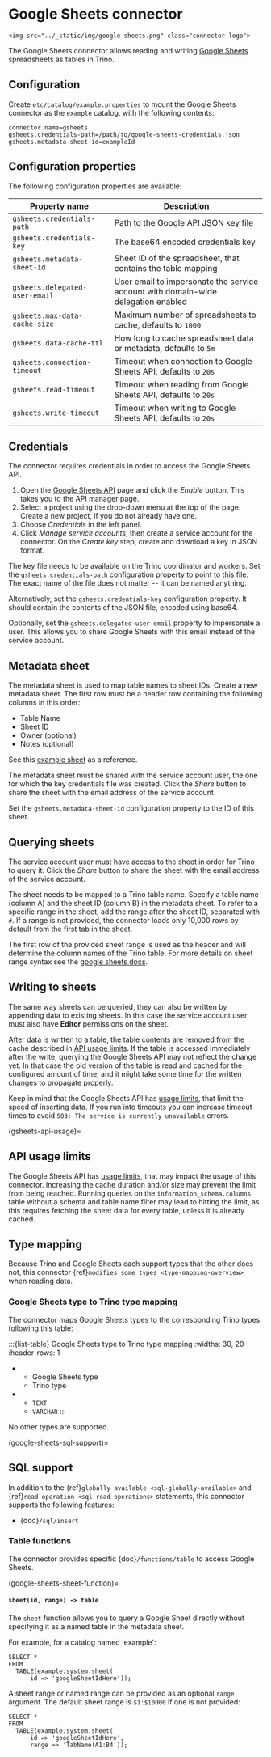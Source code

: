 # Google Sheets connector

```{raw} html
<img src="../_static/img/google-sheets.png" class="connector-logo">
```

The Google Sheets connector allows reading and writing [Google Sheets](https://www.google.com/sheets/about/) spreadsheets as tables in Trino.

## Configuration

Create `etc/catalog/example.properties` to mount the Google Sheets connector
as the `example` catalog, with the following contents:

```text
connector.name=gsheets
gsheets.credentials-path=/path/to/google-sheets-credentials.json
gsheets.metadata-sheet-id=exampleId
```

## Configuration properties

The following configuration properties are available:

| Property name                  | Description                                                                       |
|--------------------------------|-----------------------------------------------------------------------------------|
| `gsheets.credentials-path`     | Path to the Google API JSON key file                                              |
| `gsheets.credentials-key`      | The base64 encoded credentials key                                                |
| `gsheets.metadata-sheet-id`    | Sheet ID of the spreadsheet, that contains the table mapping                      |
| `gsheets.delegated-user-email` | User email to impersonate the service account with domain-wide delegation enabled |
| `gsheets.max-data-cache-size`  | Maximum number of spreadsheets to cache, defaults to `1000`                       |
| `gsheets.data-cache-ttl`       | How long to cache spreadsheet data or metadata, defaults to `5m`                  |
| `gsheets.connection-timeout`   | Timeout when connection to Google Sheets API, defaults to `20s`                   |
| `gsheets.read-timeout`         | Timeout when reading from Google Sheets API, defaults to `20s`                    |
| `gsheets.write-timeout`        | Timeout when writing to Google Sheets API, defaults to `20s`                      |

## Credentials

The connector requires credentials in order to access the Google Sheets API.

1. Open the [Google Sheets API](https://console.developers.google.com/apis/library/sheets.googleapis.com)
   page and click the *Enable* button. This takes you to the API manager page.
2. Select a project using the drop-down menu at the top of the page.
   Create a new project, if you do not already have one.
3. Choose *Credentials* in the left panel.
4. Click *Manage service accounts*, then create a service account for the connector.
   On the *Create key* step, create and download a key in JSON format.

The key file needs to be available on the Trino coordinator and workers.
Set the `gsheets.credentials-path` configuration property to point to this file.
The exact name of the file does not matter -- it can be named anything.

Alternatively, set the `gsheets.credentials-key` configuration property.
It should contain the contents of the JSON file, encoded using base64.

Optionally, set the `gsheets.delegated-user-email` property to impersonate a user.
This allows you to share Google Sheets with this email instead of the service account.

## Metadata sheet

The metadata sheet is used to map table names to sheet IDs.
Create a new metadata sheet. The first row must be a header row
containing the following columns in this order:

- Table Name
- Sheet ID
- Owner (optional)
- Notes (optional)

See this [example sheet](https://docs.google.com/spreadsheets/d/1Es4HhWALUQjoa-bQh4a8B5HROz7dpGMfq_HbfoaW5LM)
as a reference.

The metadata sheet must be shared with the service account user,
the one for which the key credentials file was created. Click the *Share*
button to share the sheet with the email address of the service account.

Set the `gsheets.metadata-sheet-id` configuration property to the ID of this sheet.

## Querying sheets

The service account user must have access to the sheet in order for Trino
to query it. Click the *Share* button to share the sheet with the email
address of the service account.

The sheet needs to be mapped to a Trino table name. Specify a table name
(column A) and the sheet ID (column B) in the metadata sheet. To refer
to a specific range in the sheet, add the range after the sheet ID, separated
with `#`. If a range is not provided, the connector loads only 10,000 rows by default from
the first tab in the sheet.

The first row of the provided sheet range is used as the header and will determine the column
names of the Trino table.
For more details on sheet range syntax see the [google sheets docs](https://developers.google.com/sheets/api/guides/concepts).

## Writing to sheets

The same way sheets can be queried, they can also be written by appending data to existing sheets.
In this case the service account user must also have **Editor** permissions on the sheet.

After data is written to a table, the table contents are removed from the cache
described in [API usage limits](gsheets-api-usage). If the table is accessed
immediately after the write, querying the Google Sheets API may not reflect the
change yet. In that case the old version of the table is read and cached for the
configured amount of time, and it might take some time for the written changes
to propagate properly.

Keep in mind that the Google Sheets API has [usage limits](https://developers.google.com/sheets/api/limits), that limit the speed of inserting data.
If you run into timeouts you can increase timeout times to avoid `503: The service is currently unavailable` errors.

(gsheets-api-usage)=
## API usage limits

The Google Sheets API has [usage limits](https://developers.google.com/sheets/api/limits),
that may impact the usage of this connector. Increasing the cache duration and/or size
may prevent the limit from being reached. Running queries on the `information_schema.columns`
table without a schema and table name filter may lead to hitting the limit, as this requires
fetching the sheet data for every table, unless it is already cached.

## Type mapping

Because Trino and Google Sheets each support types that the other does not, this
connector {ref}`modifies some types <type-mapping-overview>` when reading data.

### Google Sheets type to Trino type mapping

The connector maps Google Sheets types to the corresponding Trino types
following this table:

:::{list-table} Google Sheets type to Trino type mapping
:widths: 30, 20
:header-rows: 1

* - Google Sheets type
  - Trino type
* - `TEXT`
  - `VARCHAR`
:::

No other types are supported.

(google-sheets-sql-support)=
## SQL support

In addition to the {ref}`globally available <sql-globally-available>` and {ref}`read operation <sql-read-operations>` statements,
this connector supports the following features:

- {doc}`/sql/insert`

### Table functions

The connector provides specific {doc}`/functions/table` to access Google Sheets.

(google-sheets-sheet-function)=
#### `sheet(id, range) -> table`

The `sheet` function allows you to query a Google Sheet directly without
specifying it as a named table in the metadata sheet.

For example, for a catalog named 'example':

```
SELECT *
FROM
  TABLE(example.system.sheet(
      id => 'googleSheetIdHere'));
```

A sheet range or named range can be provided as an optional `range` argument.
The default sheet range is `$1:$10000` if one is not provided:

```
SELECT *
FROM
  TABLE(example.system.sheet(
      id => 'googleSheetIdHere',
      range => 'TabName!A1:B4'));
```
